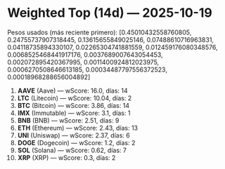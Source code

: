# Weighted Top (14d) — 2025-10-19
Pesos usados (más reciente primero): [0.45010432558760805, 0.24755737907318445, 0.13615655849025146, 0.07488610716963831, 0.04118735894330107, 0.02265304741881559, 0.012459176080348576, 0.0068525468441917176, 0.0037689007643054453, 0.002072895420367995, 0.0011400924812023975, 0.0006270508646613185, 0.00034487797556372523, 0.00018968288656004892]
1. **AAVE** (Aave) — wScore: 16.0, días: 14
2. **LTC** (Litecoin) — wScore: 10.04, días: 2
3. **BTC** (Bitcoin) — wScore: 3.86, días: 14
4. **IMX** (Immutable) — wScore: 3.1, días: 1
5. **BNB** (BNB) — wScore: 2.51, días: 9
6. **ETH** (Ethereum) — wScore: 2.43, días: 13
7. **UNI** (Uniswap) — wScore: 2.37, días: 6
8. **DOGE** (Dogecoin) — wScore: 1.2, días: 2
9. **SOL** (Solana) — wScore: 0.62, días: 7
10. **XRP** (XRP) — wScore: 0.3, días: 2